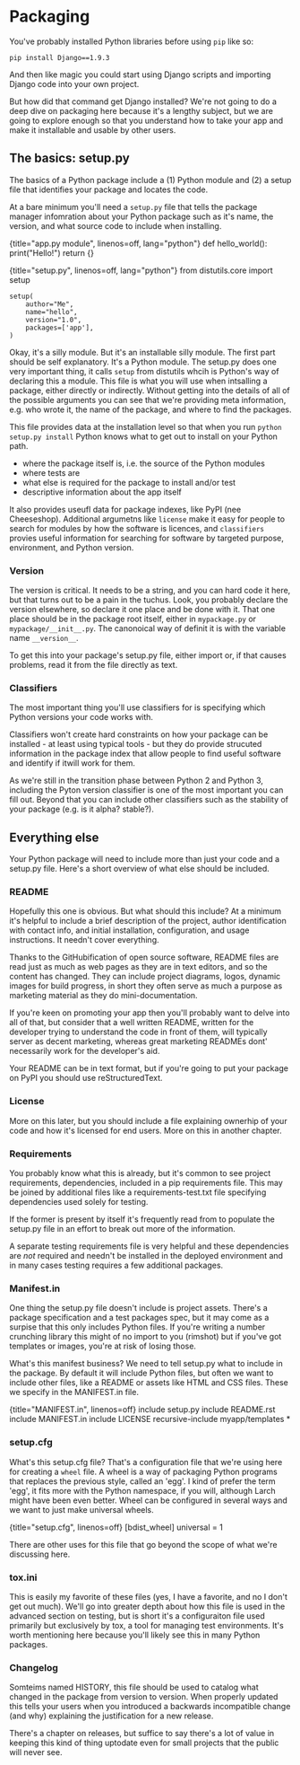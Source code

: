 # Packaging

You've probably installed Python libraries before using `pip` like so:

    pip install Django==1.9.3

And then like magic you could start using Django scripts and importing
Django code into your own project.

But how did that command get Django installed? We're not going to do a
deep dive on packaging here because it's a lengthy subject, but we are
going to explore enough so that you understand how to take your app and
make it installable and usable by other users.

## The basics: setup.py

The basics of a Python package include a (1) Python module and (2) a
setup file that identifies your package and locates the code.

At a bare minimum you'll need a `setup.py` file that tells the package
manager infomration about your Python package such as it's name, the
version, and what source code to include when installing.

{title="app.py module", linenos=off, lang="python"}
    def hello_world():
        print("Hello!")
        return {}

{title="setup.py", linenos=off, lang="python"}
    from distutils.core import setup

    setup(
        author="Me",
        name="hello",
        version="1.0",
        packages=['app'],
    )

Okay, it's a silly module. But it's an installable silly module. The
first part should be self explanatory. It's a Python module. The
setup.py does one very important thing, it calls `setup` from distutils
whcih is Python's way of declaring this a module. This file is what you
will use when intsalling a package, either directly or indirectly.
Without getting into the details of all of the possible arguments you
can see that we're providing meta information, e.g. who wrote it, the
name of the package, and where to find the packages.

This file provides data at the installation level so that when you run
`python setup.py install` Python knows what to get out to install on
your Python path.

-  where the package itself is, i.e. the source of the Python modules
-  where tests are
-  what else is required for the package to install and/or test
-  descriptive information about the app itself

It also provides useufl data for package indexes, like PyPI (nee
Cheeseshop). Additional argumetns like `license` make it easy for people
to search for modules by how the software is licences, and `classifiers`
provies useful information for searching for software by targeted
purpose, environment, and Python version.

### Version

The version is critical. It needs to be a string, and you can
hard code it here, but that turns out to be a pain in the tuchus. Look,
you probably declare the version elsewhere, so declare it one place and
be done with it. That one place should be in the package root itself,
either in ``mypackage.py`` or ``mypackage/__init__.py``. The canonoical
way of definit it is with the variable name ``__version__``.

To get this into your package's setup.py file, either import or, if that
causes problems, read it from the file directly as text.

### Classifiers

The most important thing you'll use classifiers for is specifying which
Python versions your code works with.

Classifiers won't create hard constraints on how your package can be
installed - at least using typical tools - but they do provide strucuted
information in the package index that allow people to find useful
software and identify if itwill work for them.

As we're still in the transition phase between Python 2 and Python 3,
including the Pyton version classifier is one of the most important you
can fill out. Beyond that you can include other classifiers such as the
stability of your package (e.g. is it alpha? stable?).

## Everything else

Your Python package will need to include more than just your code and a
setup.py file. Here's a short overview of what else should be included.

### README

Hopefully this one is obvious. But what should this include? At a minimum
it's helpful to include a brief description of the project, author
identification with contact info, and initial installation,
configuration, and usage instructions. It needn't cover everything.

Thanks to the GitHubification of open source software, README files are
read just as much as web pages as they are in text editors, and so the
content has changed. They can include project diagrams, logos, dynamic
images for build progress, in short they often serve as much a purpose
as marketing material as they do mini-documentation.

If you're keen on promoting your app then you'll probably want to delve
into all of that, but consider that a well written README, written for
the developer trying to understand the code in front of them, will
typically server as decent marketing, whereas great marketing READMEs
dont' necessarily work for the developer's aid.

Your README can be in text format, but if you're going to put your
package on PyPI you should use reStructuredText.

### License

More on this later, but you should include a file explaining ownerhip of
your code and how it's licensed for end users. More on this in another
chapter.

### Requirements

You probably know what this is already, but it's common to see project
requirements, dependencies, included in a pip requirements file. This
may be joined by additional files like a requirements-test.txt file
specifying dependencies used solely for testing.

If the former is present by itself it's frequently read from to populate
the setup.py file in an effort to break out more of the information.

A separate testing requirements file is very helpful and these
dependencies are *not* required and needn't be installed in the deployed
environment and in many cases testing requires a few additional
packages.

### Manifest.in

One thing the setup.py file doesn't include is project assets. There's a
package specification and a test packages spec, but it may come as a
surpise that this only includes Python files. If you're writing a number
crunching library this might of no import to you (rimshot) but if you've
got templates or images, you're at risk of losing those.

What's this manifest business? We need to tell setup.py what to include
in the package. By default it will include Python files, but often we
want to include other files, like a README or assets like HTML and CSS
files. These we specify in the MANIFEST.in file.

{title="MANIFEST.in", linenos=off}
    include setup.py
    include README.rst
    include MANIFEST.in
    include LICENSE
    recursive-include myapp/templates *

### setup.cfg

What's this setup.cfg file? That's a configuration file that we're using
here for creating a ``wheel`` file. A wheel is a way of packaging Python
programs that replaces the previous style, called an 'egg'. I kind of
prefer the term 'egg', it fits more with the Python namespace, if you
will, although Larch might have been even better. Wheel can be
configured in several ways and we want to just make universal wheels.

{title="setup.cfg", linenos=off}
    [bdist_wheel]
    universal = 1

There are other uses for this file that go beyond the scope of what
we're discussing here.

### tox.ini

This is easily my favorite of these files (yes, I have a favorite, and
no I don't get out much). We'll go into greater depth about how this
file is used in the advanced section on testing, but is short it's a
configuraiton file used primarily but exclusively by tox, a tool for
managing test environments. It's worth mentioning here because you'll
likely see this in many Python packages.

### Changelog

Somteims named HISTORY, this file should be used to catalog what changed in
the package from version to version. When properly updated this tells
your users when you introduced a backwards incompatible change (and why)
explaining the justification for a new release.

There's a chapter on releases, but suffice to say there's a lot of value
in keeping this kind of thing uptodate even for small projects that the
public will never see.
